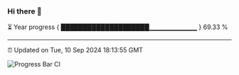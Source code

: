 ### Hi there 👋

⏳ Year progress { ████████████████████▁▁▁▁▁▁▁▁▁▁ } 69.33 %

---

⏰ Updated on Tue, 10 Sep 2024 18:13:55 GMT

![Progress Bar CI](https://github.com/code-lakshay/GitHub-Actions-Demo/workflows/Progress%20Bar%20CI/badge.svg)
